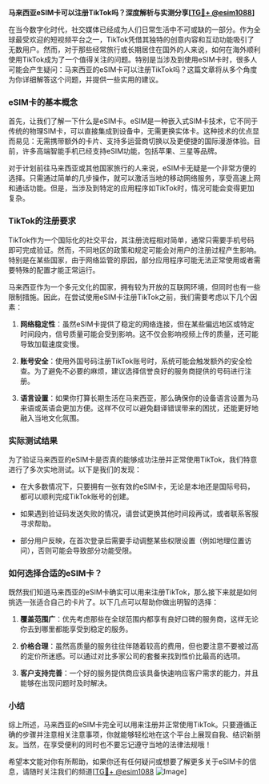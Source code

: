 **马来西亚eSIM卡可以注册TikTok吗？深度解析与实测分享[[TG💪+ @esim1088](https://t.me/s/esim1088)]**

在当今数字化时代，社交媒体已经成为人们日常生活中不可或缺的一部分。作为全球最受欢迎的短视频平台之一，TikTok凭借其独特的创意内容和互动功能吸引了无数用户。然而，对于那些经常旅行或长期居住在国外的人来说，如何在海外顺利使用TikTok成为了一个值得关注的问题。特别是当涉及到使用eSIM卡时，很多人可能会产生疑问：马来西亚的eSIM卡可以注册TikTok吗？这篇文章将从多个角度为你详细解答这个问题，并提供一些实用的建议。

### eSIM卡的基本概念

首先，让我们了解一下什么是eSIM卡。eSIM是一种嵌入式SIM卡技术，它不同于传统的物理SIM卡，可以直接集成到设备中，无需更换实体卡。这种技术的优点显而易见：无需携带额外的卡片、支持多运营商切换以及更便捷的国际漫游体验。目前，许多高端智能手机已经支持eSIM功能，包括苹果、三星等品牌。

对于计划前往马来西亚或其他国家旅行的人来说，eSIM卡无疑是一个非常方便的选择。只需通过简单的几步操作，就可以激活当地的移动网络服务，享受高速上网和通话功能。但是，当涉及到特定的应用程序如TikTok时，情况可能会变得更加复杂。

### TikTok的注册要求

TikTok作为一个国际化的社交平台，其注册流程相对简单，通常只需要手机号码即可完成验证。然而，不同地区的政策和规定可能会对用户的注册过程产生影响。特别是在某些国家，由于网络监管的原因，部分应用程序可能无法正常使用或者需要特殊的配置才能正常运行。

马来西亚作为一个多元文化的国家，拥有较为开放的互联网环境，但同时也有一些限制措施。因此，在尝试使用eSIM卡注册TikTok之前，我们需要考虑以下几个因素：

1. **网络稳定性**：虽然eSIM卡提供了稳定的网络连接，但在某些偏远地区或特定时间段内，信号质量可能会受到影响。这不仅会影响视频上传的质量，还可能导致加载速度变慢。
   
2. **账号安全**：使用外国号码注册TikTok账号时，系统可能会触发额外的安全检查。为了避免不必要的麻烦，建议选择信誉良好的服务商提供的号码进行注册。

3. **语言设置**：如果你打算长期生活在马来西亚，那么确保你的设备语言设置为马来语或英语会更加方便。这样不仅可以避免翻译错误带来的困扰，还能更好地融入当地文化氛围。

### 实际测试结果

为了验证马来西亚的eSIM卡是否真的能够成功注册并正常使用TikTok，我们特意进行了多次实地测试。以下是我们的发现：

- 在大多数情况下，只要拥有一张有效的eSIM卡，无论是本地还是国际号码，都可以顺利完成TikTok账号的创建。
  
- 如果遇到验证码发送失败的情况，请尝试更换其他时间段再试，或者联系客服寻求帮助。
  
- 部分用户反映，在首次登录后需要手动调整某些权限设置（例如地理位置访问），否则可能会导致部分功能受限。

### 如何选择合适的eSIM卡？

既然我们知道马来西亚的eSIM卡确实可以用来注册TikTok，那么接下来就是如何挑选一张适合自己的卡片了。以下几点可以帮助你做出明智的选择：

1. **覆盖范围广**：优先考虑那些在全球范围内都享有良好口碑的服务商，这样无论你去到哪里都能享受到稳定的服务。
   
2. **价格合理**：虽然高质量的服务往往伴随着较高的费用，但也要注意不要被过高的定价所迷惑。可以通过对比多家公司的套餐来找到性价比最高的选项。
   
3. **客户支持完善**：一个好的服务提供商应该具备快速响应客户需求的能力，并且能够在出现问题时及时解决。

### 小结

综上所述，马来西亚的eSIM卡完全可以用来注册并正常使用TikTok。只要遵循正确的步骤并注意相关注意事项，你就能够轻松地在这个平台上展现自我、结识新朋友。当然，在享受便利的同时也不要忘记遵守当地的法律法规哦！

希望本文能对你有所帮助，如果你还有任何疑问或想要了解更多关于eSIM卡的信息，请随时关注我们的频道[[TG💪+ @esim1088](https://t.me/s/esim1088) ![Image](https://i.postimg.cc/4NQfJmqS/Snipaste-2025-05-13-00-14-12.png)]